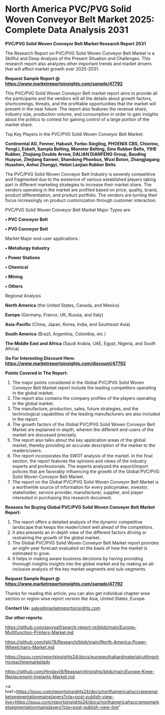 # North America PVC/PVG Solid Woven Conveyor Belt Market 2025: Complete Data Analysis 2031

<strong>PVC/PVG Solid Woven Conveyor Belt Market Research Report 2031</strong>

The Research Report on PVC/PVG Solid Woven Conveyor Belt Market is a Skillful and Deep Analysis of the Present Situation and Challenges. This research report also analyzes other important trends and market drivers that will affect market growth over 2025-2031.

<strong>Request Sample Report @ <a href=https://www.marketreportsinsights.com/sample/47792>https://www.marketreportsinsights.com/sample/47792</a></strong>

This PVC/PVG Solid Woven Conveyor Belt market report aims to provide all the participants and the vendors will all the details about growth factors, shortcomings, threats, and the profitable opportunities that the market will present in the near future. The report also features the revenue share, industry size, production volume, and consumption in order to gain insights about the politics to contest for gaining control of a large portion of the market share.

Top Key Players in the PVC/PVG Solid Woven Conveyor Belt Market:

<strong>Continental AG, Fenner, Habasit, Forbo-Siegling, PHOENIX CBS, Chiorino, YongLi, Esbelt, Sampla Belting, Monster Belting, Sino Rubber Belts, YIHE Rubber, Zhejiang Double Arrow, DALIAN DIANFENG Group, Baoding Huayue, Zhejiang Sanwei, Shandong Phoebus, Wuxi Boton, Zhangjiagang Huashen, Anhui Zhongyi, Hebei Lanjian Rubber Belts</strong>

The PVC/PVG Solid Woven Conveyor Belt Industry is severely competitive and fragmented due to the existence of various established players taking part in different marketing strategies to increase their market share. The vendors operating in the market are profiled based on price, quality, brand, product differentiation, and product portfolio. The vendors are turning their focus increasingly on product customization through customer interaction.

PVC/PVG Solid Woven Conveyor Belt Market Major Types are:

<strong>•  PVC Conveyor Belt

•  PVG Conveyor Belt</strong>

Market Major end-user applications :

<strong>•  Metallurgy Industry

•  Power Stations

•  Chemical

•  Mining

•  Others</strong>

Regional Analysis

</u><strong><b>North America</b></strong> (the United States, Canada, and Mexico)

<strong><b>Europe </b></strong>(Germany, France, UK, Russia, and Italy)

<strong><b>Asia-Pacific</b></strong> (China, Japan, Korea, India, and Southeast Asia)

<strong><b>South America</b></strong> (Brazil, Argentina, Colombia, etc.)

<strong><b>The Middle East and Africa</b></strong> (Saudi Arabia, UAE, Egypt, Nigeria, and South Africa)

<strong>Go For Interesting Discount Here: <a href=https://www.marketreportsinsights.com/discount/47792>https://www.marketreportsinsights.com/discount/47792</a></strong>

<strong>Points Covered in The Report:</strong>
<ol>
  <li>The major points considered in the Global PVC/PVG Solid Woven Conveyor Belt Market report include the leading competitors operating in the global market.</li>
  <li>The report also contains the company profiles of the players operating in the global market.</li>
  <li>The manufacture, production, sales, future strategies, and the technological capabilities of the leading manufacturers are also included in the report.</li>
  <li>The growth factors of the Global PVC/PVG Solid Woven Conveyor Belt Market are explained in-depth, wherein the different end-users of the market are discussed precisely.</li>
  <li>The report also talks about the key application areas of the global market, thereby providing an accurate description of the market to the readers/users.</li>
  <li>The report incorporates the SWOT analysis of the market. In the final section, the report features the opinions and views of the industry experts and professionals. The experts analyzed the export/import policies that are favorably influencing the growth of the Global PVC/PVG Solid Woven Conveyor Belt Market.</li>
  <li>The report on the Global PVC/PVG Solid Woven Conveyor Belt Market is a worthwhile source of information for every policymaker, investor, stakeholder, service provider, manufacturer, supplier, and player interested in purchasing this research document.</li>
</ol>
<strong>Reasons for Buying Global PVC/PVG Solid Woven Conveyor Belt Market Report:</strong>

<ol>
  <li>The report offers a detailed analysis of the dynamic competitive landscape that keeps the reader/client well ahead of the competitors.</li>
  <li>It also presents an in-depth view of the different factors driving or restraining the growth of the global market.</li>
  <li>The Global PVC/PVG Solid Woven Conveyor Belt Market report provides an eight-year forecast evaluated on the basis of how the market is estimated to grow.</li>
  <li>It helps in making aware business decisions by having providing thorough insights insights into the global market and by making an all-inclusive analysis of the key market segments and sub-segments.</li>
</ol>
<strong>Request Sample Report @ <a href=https://www.marketreportsinsights.com/sample/47792>https://www.marketreportsinsights.com/sample/47792</a></strong>


Thanks for reading this article; you can also get individual chapter wise section or region wise report version like Asia, United States, Europe.

<strong>Contact Us:</strong>
sales@marketreportsinsights.com

<strong>Our other reports:</strong>

<a href=https://github.com/sayysaif/search-report-re/blob/main/Europe-Multifunction-Printers-Market.md>https://github.com/sayysaif/search-report-re/blob/main/Europe-Multifunction-Printers-Market.md</a>

<a href=https://github.com/Ishi78/Research/blob/main/North-America-Power-Wheelchairs-Market.md>https://github.com/Ishi78/Research/blob/main/North-America-Power-Wheelchairs-Market.md</a>

<a href=https://issuu.com/reportsinsights24/docs/europeultrahardmaterialcuttinguhmcmachinemarketadv>https://issuu.com/reportsinsights24/docs/europeultrahardmaterialcuttinguhmcmachinemarketadv</a>

<a href=https://github.com/Hindavii9/ReasearchInsights/blob/main/Europe-Knee-Replacement-Implants-Market.md>https://github.com/Hindavii9/ReasearchInsights/blob/main/Europe-Knee-Replacement-Implants-Market.md</a>

<a href=https://issuu.com/reportsinsights24/docs/northamericahsccranesmarketsegmentationmainplayers?cta=post-publish-view-live>https://issuu.com/reportsinsights24/docs/northamericahsccranesmarketsegmentationmainplayers?cta=post-publish-view-live</a>"
